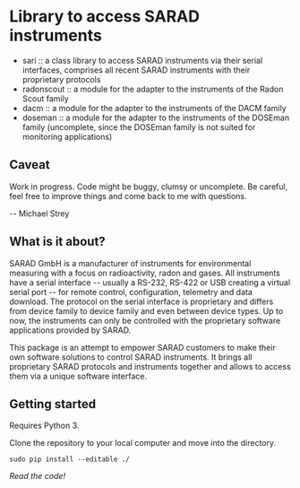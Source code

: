 # Library to access SARAD instruments

- sari :: a class library to access SARAD instruments via their serial
          interfaces, comprises all recent SARAD instruments with their
          proprietary protocols
- radonscout :: a module for the adapter to the instruments of the Radon Scout family
- dacm :: a module for the adapter to the instruments of the DACM family
- doseman :: a module for the adapter to the instruments of the DOSEman family
             (uncomplete, since the DOSEman family is not suited for monitoring applications)

## Caveat
Work in progress.
Code might be buggy, clumsy or uncomplete.
Be careful, feel free to improve things and come back to me with questions.

-- Michael Strey

## What is it about?
SARAD GmbH is a manufacturer of instruments for environmental measuring with a
focus on radioactivity, radon and gases. All instruments have a serial interface
-- usually a RS-232, RS-422 or USB creating a virtual serial port -- for remote
control, configuration, telemetry and data download. The protocol on the serial
interface is proprietary and differs from device family to device family and
even between device types. Up to now, the instruments can only be controlled
with the proprietary software applications provided by SARAD.

This package is an attempt to empower SARAD customers to make their own software
solutions to control SARAD instruments. It brings all proprietary SARAD
protocols and instruments together and allows to access them via a unique
software interface.

## Getting started
Requires Python 3.

Clone the repository to your local computer and move into the directory.
```
sudo pip install --editable ./
```

*Read the code!*
